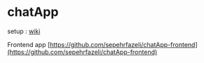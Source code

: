 # chatApp

setup : [wiki](https://github.com/sepehrfazeli/chatApp/wiki)

Frontend app [https://github.com/sepehrfazeli/chatApp-frontend](https://github.com/sepehrfazeli/chatApp-frontend)
